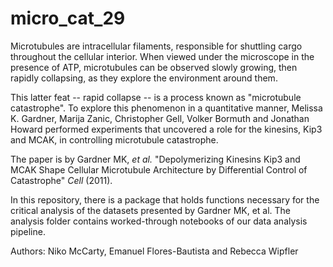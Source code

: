 # micro_cat_29

Microtubules are intracellular filaments, responsible for shuttling cargo throughout the cellular interior. When viewed under the microscope in the presence of ATP, microtubules can be observed slowly growing, then rapidly collapsing, as they explore the environment around them.

This latter feat -- rapid collapse -- is a process known as "microtubule catastrophe". To explore this phenomenon in a quantitative manner, Melissa K. Gardner, Marija Zanic, Christopher Gell, Volker Bormuth and Jonathan Howard performed experiments that uncovered a role for the kinesins, Kip3 and MCAK, in controlling microtubule catastrophe.

The paper is by Gardner MK, _et al._ "Depolymerizing Kinesins Kip3 and MCAK Shape Cellular Microtubule Architecture by Differential Control of Catastrophe" _Cell_ (2011).

In this repository, there is a package that holds functions necessary for the critical analysis of the datasets presented by Gardner MK, et al. The analysis folder contains worked-through notebooks of our data analysis pipeline.

Authors:
Niko McCarty, Emanuel Flores-Bautista and Rebecca Wipfler
